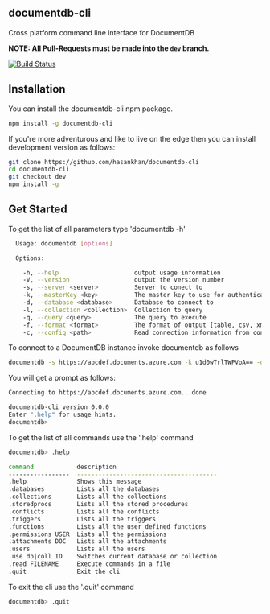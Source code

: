 ## documentdb-cli

Cross platform command line interface for DocumentDB

**NOTE: All Pull-Requests must be made into the `dev` branch.**

[![Build Status](https://travis-ci.org/hasankhan/documentdb-cli.svg)](https://travis-ci.org/hasankhan/documentdb-cli)

## Installation

You can install the documentdb-cli npm package.
```bash
npm install -g documentdb-cli
```

If you're more adventurous and like to live on the edge then you can install development version as follows:
```bash
git clone https://github.com/hasankhan/documentdb-cli
cd documentdb-cli
git checkout dev
npm install -g
```

## Get Started

To get the list of all parameters type 'documentdb -h'
```bash
  Usage: documentdb [options]

  Options:

    -h, --help                     output usage information
    -V, --version                  output the version number
    -s, --server <server>          Server to conect to
    -k, --masterKey <key>          The master key to use for authentication
    -d, --database <database>      Database to connect to
    -l, --collection <collection>  Collection to query
    -q, --query <query>            The query to execute
    -f, --format <format>          The format of output [table, csv, xml, json]
    -c, --config <path>            Read connection information from config file
```
To connect to a DocumentDB instance invoke documentdb as follows
```bash
documentdb -s https://abcdef.documents.azure.com -k u1d0wTrlTWPVoA== -d mydatabase -l mycollection
```

You will get a prompt as follows:
```bash
Connecting to https://abcdef.documents.azure.com...done

documentdb-cli version 0.0.0
Enter ".help" for usage hints.
documentdb>
```
To get the list of all commands use the '.help' command
```bash
documentdb> .help

command            description
-----------------  ---------------------------------------
.help              Shows this message
.databases         Lists all the databases
.collections       Lists all the collections
.storedprocs       Lists all the stored procedures
.conflicts         Lists all the conflicts
.triggers          Lists all the triggers
.functions         Lists all the user defined functions
.permissions USER  Lists all the permissions
.attachments DOC   Lists all the attachments
.users             Lists all the users
.use db|coll ID    Switches current database or collection
.read FILENAME     Execute commands in a file
.quit              Exit the cli
```

To exit the cli use the '.quit' command
```bash
documentdb> .quit
```